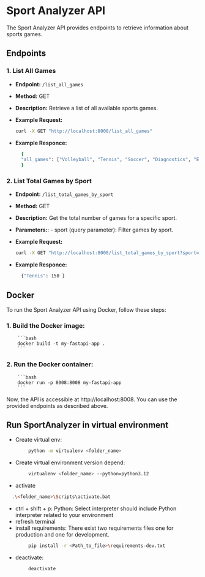 
# Sport Analyzer API

The Sport Analyzer API provides endpoints to retrieve information about sports games.

## Endpoints

### 1. List All Games

- **Endpoint:** `/list_all_games`
- **Method:** GET
- **Description:** Retrieve a list of all available sports games.
- **Example Request:**
  ```bash
  curl -X GET "http://localhost:8008/list_all_games"
  ```
  
- **Example Responce:**
  ```bash
    {
    "all_games": ["Volleyball", "Tennis", "Soccer", "Diagnostics", "EFootball", "TableTennis", "Basketball", "ESports", "Hockey", "Cricket", "Handball", "AmericanFootball", "Test"]
    }
  ```

### 2. List Total Games by Sport
- **Endpoint:** `/list_total_games_by_sport`
- **Method:** GET
- **Description:** Get the total number of games for a specific sport.
- **Parameters:**:
        - sport (query parameter): Filter games by sport.
- **Example Request:** 
  ```bash
  curl -X GET "http://localhost:8008/list_total_games_by_sport?sport=Tennis"
  ```

- **Example Responce:**
  ```bash
    {"Tennis": 150 }
  ```


## Docker
To run the Sport Analyzer API using Docker, follow these steps:
### 1. Build the Docker image:

        ```bash
        docker build -t my-fastapi-app .
        ```
### 2. Run the Docker container:
        ```bash
        docker run -p 8008:8008 my-fastapi-app
        ```
Now, the API is accessible at http://localhost:8008. You can use the provided endpoints as described above.

## Run SportAnalyzer in virtual environment

- Create virtual env:

```bash
        python -m virtualenv <folder_name>
```

- Create virtual environment version depend:

```bash
        virtualenv <folder_name> --python=python3.12
```

- activate

```bash
  .\<folder_name>\Scripts\activate.bat
```

- ctrl + shift + p: Python: Select interpreter
  should include Python interpreter related to your environment
- refresh terminal
- install requirements:
  There exist two requirements files one for production and one for development.

```bash
        pip install -r <Path_to_file>\requirements-dev.txt
```

- deactivate:

```bash
        deactivate
```
